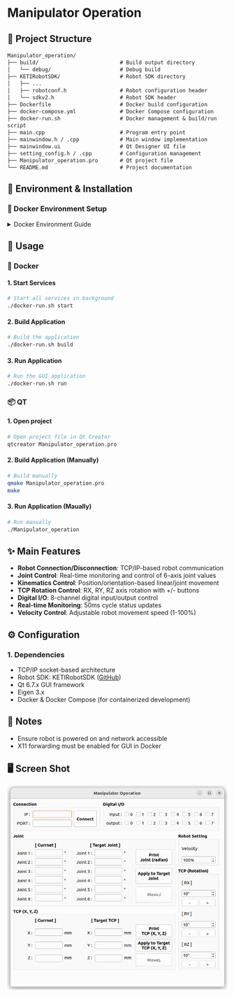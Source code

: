 # Manipulator Operation

## 📁 Project Structure

```
Manipulator_operation/
├── build/                          # Build output directory
│   └── debug/                      # Debug build
├── KETIRobotSDK/                   # Robot SDK directory
│   ├── ...
│   ├── robotconf.h                 # Robot configuration header
│   └── sdkv2.h                     # Robot SDK header
├── Dockerfile                      # Docker build configuration
├── docker-compose.yml              # Docker Compose configuration
├── docker-run.sh                   # Docker management & build/run script
├── main.cpp                        # Program entry point
├── mainwindow.h / .cpp             # Main window implementation
├── mainwindow.ui                   # Qt Designer UI file
├── setting_config.h / .cpp         # Configuration management
├── Manipulator_operation.pro       # Qt project file
└── README.md                       # Project documentation
```

## 🔧 Environment & Installation

### 🐳 Docker Environment Setup

<details>
<summary>Docker Environment Guide</summary>

#### 1. Pull Docker Image

```bash
sudo docker pull hhanoo/keti:manipulator-operation
```

#### 2. Run Docker Container using Docker Compose

```bash
cd ~/POC_SFSC--cert2
./docker-run-cuda.sh [COMMAND]
```

> ### Options
>
> | Command   | Description                                |
> | --------- | ------------------------------------------ |
> | `build`   | 🔨 Build Manipulator Operation Application |
> | `run`     | 🤖 Run Manipulator Operation GUI           |
> | -         |                                            |
> | `start`   | 🟢 Start Docker Container                  |
> | `stop`    | 🔴 Stop Docker Container                   |
> | `restart` | 🔄 Restart Docker Container                |
> | `logs`    | 📋 Check Docker Logs                       |
> | `status`  | 📊 Check Container Status                  |
> | `shell`   | 🐚 Access Docker Container (bash shell)    |
> | `exit`    | ❌ Exit                                    |

</details>

## 🚀 Usage

### 🐳 Docker

#### 1. Start Services

```bash
# Start all services in background
./docker-run.sh start
```

#### 2. Build Application

```bash
# Build the application
./docker-run.sh build
```

#### 3. Run Application

```bash
# Run the GUI application
./docker-run.sh run
```

### 📦 QT

#### 1. Open project

```bash
# Open project file in Qt Creator
qtcreator Manipulator_operation.pro
```

#### 2. Build Application (Manually)

```bash
# Build manually
qmake Manipulator_operation.pro
make
```

#### 3. Run Application (Maually)

```bash
# Run manually
./Manipulator_operation
```

## ✨ Main Features

- **Robot Connection/Disconnection**: TCP/IP-based robot communication
- **Joint Control**: Real-time monitoring and control of 6-axis joint values
- **Kinematics Control**: Position/orientation-based linear/joint movement
- **TCP Rotation Control**: RX, RY, RZ axis rotation with +/- buttons
- **Digital I/O**: 8-channel digital input/output control
- **Real-time Monitoring**: 50ms cycle status updates
- **Velocity Control**: Adjustable robot movement speed (1-100%)

## ⚙️ Configuration

### 1. Dependencies

- TCP/IP socket-based architecture
- Robot SDK: KETIRobotSDK ([GitHub](https://github.com/robot-plus-program/ketirobotsdk))
- Qt 6.7.x GUI framework
- Eigen 3.x
- Docker & Docker Compose (for containerized development)

## 📝 Notes

- Ensure robot is powered on and network accessible
- X11 forwarding must be enabled for GUI in Docker

## 🖥️ Screen Shot

![GUI](docs/preview.png)
